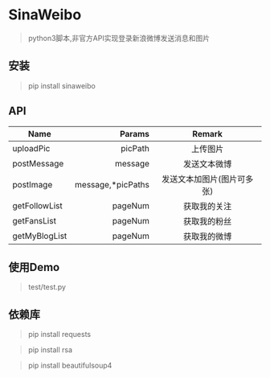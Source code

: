 # SinaWeibo
>python3脚本,非官方API实现登录新浪微博发送消息和图片

## 安装
> pip install sinaweibo

## API
| Name|Params|Remark|
| --------   | -----:  | :----: |
| uploadPic  | picPath                |上传图片|
| postMessage| message                |发送文本微博|
| postImage  | message,*picPaths      |发送文本加图片(图片可多张)|
| getFollowList  | pageNum      |获取我的关注|
| getFansList  | pageNum      |获取我的粉丝|
| getMyBlogList  | pageNum      |获取我的微博|

## 使用Demo
>test/test.py

## 依赖库
>pip install requests

>pip install rsa

>pip install beautifulsoup4



